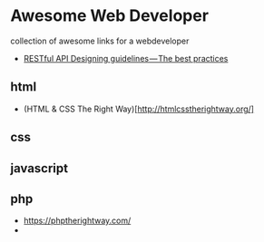 # Awesome Web Developer
collection of awesome links for a  webdeveloper

* [RESTful API Designing guidelines — The best practices](https://hackernoon.com/restful-api-designing-guidelines-the-best-practices-60e1d954e7c9)

## html

* (HTML & CSS The Right Way)[http://htmlcsstherightway.org/]

## css

## javascript

## php

* https://phptherightway.com/
* 
